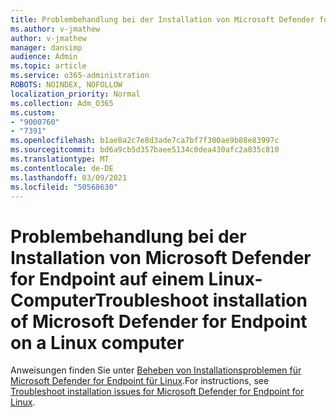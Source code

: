 ```yaml
---
title: Problembehandlung bei der Installation von Microsoft Defender for Endpoint auf einem Linux-Computer
ms.author: v-jmathew
author: v-jmathew
manager: dansimp
audience: Admin
ms.topic: article
ms.service: o365-administration
ROBOTS: NOINDEX, NOFOLLOW
localization_priority: Normal
ms.collection: Adm_O365
ms.custom:
- "9000760"
- "7391"
ms.openlocfilehash: b1ae8a2c7e8d3ade7ca7bf7f300ae9b88e83997c
ms.sourcegitcommit: bd6a9cb5d357baee5134c0dea430afc2a035c810
ms.translationtype: MT
ms.contentlocale: de-DE
ms.lasthandoff: 03/09/2021
ms.locfileid: "50568630"
---
```

# <a name="troubleshoot-installation-of-microsoft-defender-for-endpoint-on-a-linux-computer"></a><span data-ttu-id="ee516-102">Problembehandlung bei der Installation von Microsoft Defender for Endpoint auf einem Linux-Computer</span><span class="sxs-lookup"><span data-stu-id="ee516-102">Troubleshoot installation of Microsoft Defender for Endpoint on a Linux computer</span></span>

<span data-ttu-id="ee516-103">Anweisungen finden Sie unter [Beheben von Installationsproblemen für Microsoft Defender for Endpoint für Linux](https://go.microsoft.com/fwlink/?linkid=2144673).</span><span class="sxs-lookup"><span data-stu-id="ee516-103">For instructions, see [Troubleshoot installation issues for Microsoft Defender for Endpoint for Linux](https://go.microsoft.com/fwlink/?linkid=2144673).</span></span>
